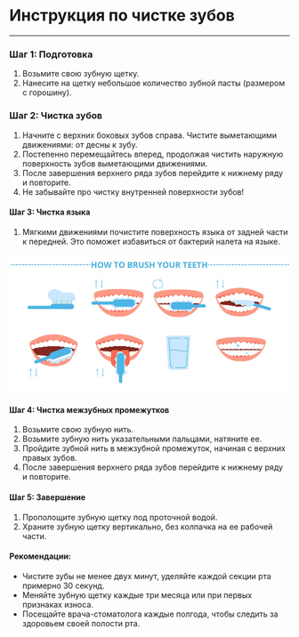 # Инструкция по чистке зубов
***

### Шаг 1: Подготовка
1. Возьмите свою зубную щетку. 
2. Нанесите на щетку небольшое количество зубной пасты (размером с горошину).

### Шаг 2: Чистка зубов
1. Начните с верхних боковых зубов справа. Чистите выметающими движениями: от десны к зубу. 
2. Постепенно перемещайтесь вперед, продолжая чистить наружную поверхность зубов выметающими движениями.
3. После завершения верхнего ряда зубов перейдите к нижнему ряду и повторите.
4. Не забывайте про чистку внутренней поверхности зубов!

#### Шаг 3: Чистка языка
1. Мягкими движениями почистите поверхность языка от задней части к передней. Это поможет избавиться от бактерий налета на языке.

![схема_чистки_зубов](assets/images/brush_instr.png)


#### Шаг 4: Чистка межзубных промежутков
1. Возьмите свою зубную нить.
2. Возьмите зубную нить указательными пальцами, натяните ее.
3. Пройдите зубной нить в межзубной промежуток, начиная с верхних правых зубов.
4. После завершения верхнего ряда зубов перейдите к нижнему ряду и повторите.

#### Шаг 5: Завершение
1. Прополощите зубную щетку под проточной водой.
2. Храните зубную щетку вертикально, без колпачка на ее рабочей части.

#### Рекомендации:
- Чистите зубы не менее двух минут, уделяйте каждой секции рта примерно 30 секунд.
- Меняйте зубную щетку каждые три месяца или при первых признаках износа.
- Посещайте врача-стоматолога каждые полгода, чтобы следить за здоровьем своей полости рта.
